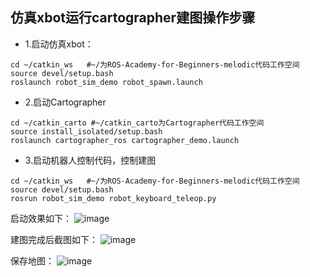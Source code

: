 ## 仿真xbot运行cartographer建图操作步骤

- 1.启动仿真xbot：
```
cd ~/catkin_ws   #~/为ROS-Academy-for-Beginners-melodic代码工作空间
source devel/setup.bash
roslaunch robot_sim_demo robot_spawn.launch
```
- 2.启动Cartographer
```
cd ~/catkin_carto #~/catkin_carto为Cartographer代码工作空间
source install_isolated/setup.bash
roslaunch cartographer_ros cartographer_demo.launch
```
- 3.启动机器人控制代码，控制建图
```
cd ~/catkin_ws   #~/为ROS-Academy-for-Beginners-melodic代码工作空间
source devel/setup.bash
rosrun robot_sim_demo robot_keyboard_teleop.py
```
启动效果如下：
![image](/uploads/b25a5e234f9b3cb6d3b61b2b9d10f5c4/image.png)

建图完成后截图如下：
![image](/uploads/e9c54b604a81dd93d1c6eee25bc5d9bc/image.png)

保存地图：
![image](/uploads/7b8d531647c0b6c0c9eb24727e973deb/image.png)
